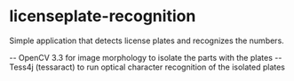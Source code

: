 # licenseplate-recognition

Simple application that detects license plates and recognizes the numbers.

-- OpenCV 3.3 for image morphology to isolate the parts with the plates
-- Tess4j (tessaract) to run optical character recognition of the isolated plates
